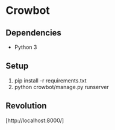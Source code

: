 # Crowbot

## Dependencies
- Python 3

## Setup
1. pip install -r requirements.txt
2. python crowbot/manage.py runserver

## Revolution
[http://localhost:8000/]

